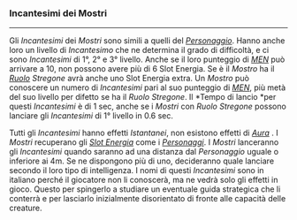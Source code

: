 ### Incantesimi dei Mostri
---
Gli *Incantesimi* dei *Mostri* sono simili a quelli del [*Personaggio*](..\..\personaggio.md). Hanno anche loro un livello di *Incantesimo* che ne determina il grado di difficoltà, e ci sono *Incantesimi* di 1°, 2° e 3° livello. Anche se il loro punteggio di [*MEN*](..\caratteristiche.md) può arrivare a 10, non possono avere più di 6 Slot Energia. Se è il *Mostro* ha il [*Ruolo*](..\ruolo.md) *Stregone* avrà anche uno Slot Energia extra. Un *Mostro* può conoscere un numero di *Incantesimi* pari al suo punteggio di [*MEN*](..\caratteristiche.md), più metà del suo livello per difetto se ha il *Ruolo Stregone*. Il *Tempo di lancio *per questi *Incantesimi* è di 1 sec, anche se i *Mostri* con *Ruolo Stregone* possono lanciare gli *Incantesimi* di 1° livello in 0.6 sec. 

Tutti gli *Incantesimi* hanno effetti *Istantanei*, non esistono effetti di [*Aura*](..\..\magia\miracoli.md) . I *Mostri* recuperano gli [*Slot Energia*](..\..\magia.md) come i [*Personaggi*](..\..\personaggio.md). I *Mostri* lanceranno gli *Incantesimi* quando saranno ad una distanza dal *Personaggio* uguale o inferiore ai 4m. Se ne dispongono più di uno, decideranno quale lanciare secondo il loro tipo di intelligenza. I nomi di questi *Incantesimi* sono in italiano perché il giocatore non li conoscerà, ma ne vedrà solo gli effetti in gioco. Questo per spingerlo a studiare un eventuale guida strategica che li conterrà e per lasciarlo inizialmente disorientato di fronte alle capacità delle creature.	

